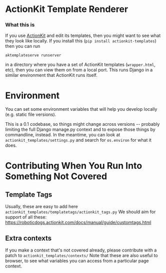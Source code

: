 ActionKit Template Renderer
===========================

### What this is

If you use [ActionKit](http://actionkit.com/) and edit its templates, then you might want to see what they look like
locally.  If you install this (`pip install actionkit-templates`) then you can run

```
aktemplateserve runserver
```

in a directory where you have a set of ActionKit templates (`wrapper.html`, etc), then you can 
view them on from a local port.  This runs Django in a similar environment that ActionKit
runs itself.


Environment
===========

You can set some environment variables that will help you develop locally (e.g. static file versions).

This is a 0.1 codebase, so things might change across versions -- probably limiting the full Django
manage.py context and to expose those things by commandline, instead.  In the meantime, you can
look at `actionkit_templates/settings.py` and search for `os.environ` for what it does.


Contributing When You Run Into Something Not Covered
====================================================

Template Tags
-------------

Usually, these are easy to add here `actionkit_templates/templatetags/actionkit_tags.py`
We should aim for support of all these:
  https://roboticdogs.actionkit.com/docs/manual/guide/customtags.html

Extra contexts
--------------

If you make a context that's not covered already, please contribute with a patch to
`actionkit_templates/contexts/`  Note that these are also useful to browser, to see
what variables you can access from a particular page context.

